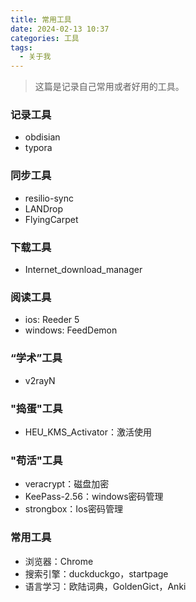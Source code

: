 ```yaml
---
title: 常用工具
date: 2024-02-13 10:37
categories: 工具
tags:
  - 关于我
---
```

> 这篇是记录自己常用或者好用的工具。

### 记录工具
- obdisian
- typora

### 同步工具
- resilio-sync
- LANDrop
- FlyingCarpet

### 下载工具
- Internet_download_manager

### 阅读工具
- ios: Reeder 5
- windows: FeedDemon

### “学术”工具
- v2rayN

### "捣蛋"工具
- HEU_KMS_Activator：激活使用

### "苟活"工具
- veracrypt：磁盘加密
- KeePass-2.56：windows密码管理
- strongbox：Ios密码管理


### 常用工具
- 浏览器：Chrome
- 搜索引擎：duckduckgo，startpage
- 语言学习：欧陆词典，GoldenGict，Anki


